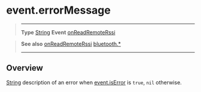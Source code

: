 # event.errorMessage

> --------------------- ------------------------------------------------------------------------------------------
> __Type__              [String](https://docs.coronalabs.com/api/type/String.html)
> __Event__             [onReadRemoteRssi](/plugin/bluetooth/type/Gatt/event/onReadRemoteRssi/index.md)


> __See also__          [onReadRemoteRssi](/plugin/bluetooth/type/Gatt/event/onReadRemoteRssi/index.md)
>						[bluetooth.*](/plugin/bluetooth/index.md)
> --------------------- ------------------------------------------------------------------------------------------

## Overview

[String](https://docs.coronalabs.com/api/type/String.html) description of an error when [event.isError](/plugin/bluetooth/type/Gatt/event/onReadRemoteRssi/isError.md) is `true`, `nil` otherwise.